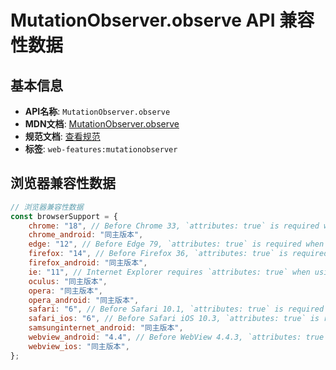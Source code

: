 # MutationObserver.observe API 兼容性数据

## 基本信息

- **API名称**: `MutationObserver.observe`
- **MDN文档**: [MutationObserver.observe](https://developer.mozilla.org/docs/Web/API/MutationObserver/observe)
- **规范文档**: [查看规范](https://dom.spec.whatwg.org/#ref-for-dom-mutationobserver-observe②)
- **标签**: `web-features:mutationobserver`

## 浏览器兼容性数据

```javascript
// 浏览器兼容性数据
const browserSupport = {
    chrome: "18", // Before Chrome 33, `attributes: true` is required when using `attributeFilter` or `attributeOldValue`...,
    chrome_android: "同主版本",
    edge: "12", // Before Edge 79, `attributes: true` is required when using `attributeFilter` or `attributeOldValue`. ...,
    firefox: "14", // Before Firefox 36, `attributes: true` is required when using `attributeFilter` or `attributeOldValue...,
    firefox_android: "同主版本",
    ie: "11", // Internet Explorer requires `attributes: true` when using `attributeFilter` or `attributeOldValue`. I...,
    oculus: "同主版本",
    opera: "同主版本",
    opera_android: "同主版本",
    safari: "6", // Before Safari 10.1, `attributes: true` is required when using `attributeFilter` or `attributeOldValu...,
    safari_ios: "6", // Before Safari iOS 10.3, `attributes: true` is required when using `attributeFilter` or `attributeOld...,
    samsunginternet_android: "同主版本",
    webview_android: "4.4", // Before WebView 4.4.3, `attributes: true` is required when using `attributeFilter` or `attributeOldVa...,
    webview_ios: "同主版本",
};

```

